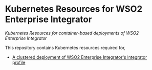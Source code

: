 # Kubernetes Resources for WSO2 Enterprise Integrator
*Kubernetes Resources for container-based deployments of WSO2 Enterprise Integrator*

This repository contains Kubernetes resources required for,
* [A clustered deployment of WSO2 Enterprise Integrator's Integrator profile](integrator)
 